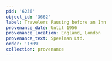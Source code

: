```yaml
---
pid: '6236'
object_id: '3662'
label: Travelers Pausing before an Inn
provenance_date: Until 1956
provenance_location: England, London
provenance_text: Speelman Ltd.
order: '1309'
collection: provenance
---
```

